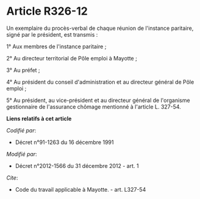 # Article R326-12

Un exemplaire du procès-verbal de chaque réunion de l'instance paritaire, signé par le président, est transmis : 

1° Aux membres de l'instance paritaire ; 

2° Au directeur territorial de Pôle emploi à Mayotte ; 

3° Au préfet ; 

4° Au président du conseil d'administration et au directeur général de Pôle emploi ; 

5° Au président, au vice-président et au directeur général de l'organisme gestionnaire de l'assurance chômage mentionné à
l'article L. 327-54.

**Liens relatifs à cet article**

_Codifié par_:

  - Décret n°91-1263 du 16 décembre 1991

_Modifié par_:

  - Décret n°2012-1566 du 31 décembre 2012 - art. 1

_Cite_:

  - Code du travail applicable à Mayotte. - art. L327-54
